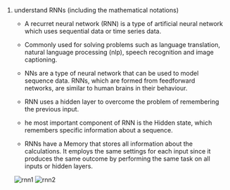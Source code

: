 1. understand RNNs (including the mathematical notations)

   *  A recurret neural network (RNN) is a type of artificial neural network which uses sequential data or time series data.

   * Commonly used for solving problems such as language translation, natural language processing (nlp), speech recognition and image captioning.

   * NNs are a type of neural network that can be used to model sequence data. RNNs, which are formed from feedforward networks, are similar to human brains in their behaviour.

   * RNN uses a hidden layer to overcome the problem of remembering the previous input.

   * he most important component of RNN is the Hidden state, which remembers specific information about a sequence.

   * RNNs have a Memory that stores all information about the calculations. It employs the same settings for each input since it produces the same outcome by performing the same task on all inputs or hidden layers.

   ![rnn1](https://github.com/aharneish/deep-learning-nlp-practice/assets/99192645/e6cea05e-1ba2-400d-85e0-7646494c528e)
![rnn2](https://github.com/aharneish/deep-learning-nlp-practice/assets/99192645/07f1d71b-fdcf-4453-801d-af64d6d50b7e)
